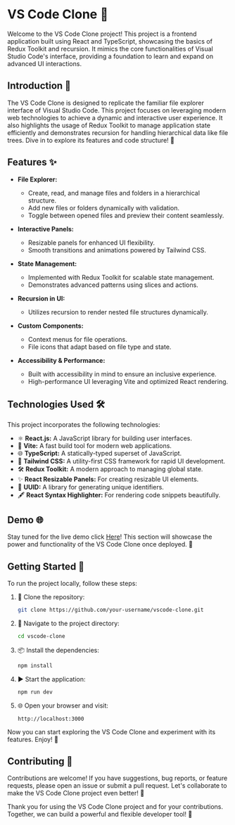 # VS Code Clone 🚀

Welcome to the VS Code Clone project! This project is a frontend application built using React and TypeScript, showcasing the basics of Redux Toolkit and recursion. It mimics the core functionalities of Visual Studio Code's interface, providing a foundation to learn and expand on advanced UI interactions.

## Introduction 📜

The VS Code Clone is designed to replicate the familiar file explorer interface of Visual Studio Code. This project focuses on leveraging modern web technologies to achieve a dynamic and interactive user experience. It also highlights the usage of Redux Toolkit to manage application state efficiently and demonstrates recursion for handling hierarchical data like file trees. Dive in to explore its features and code structure! 💪

## Features ✨

- **File Explorer:**
  - Create, read, and manage files and folders in a hierarchical structure.
  - Add new files or folders dynamically with validation.
  - Toggle between opened files and preview their content seamlessly.

- **Interactive Panels:**
  - Resizable panels for enhanced UI flexibility.
  - Smooth transitions and animations powered by Tailwind CSS.

- **State Management:**
  - Implemented with Redux Toolkit for scalable state management.
  - Demonstrates advanced patterns using slices and actions.

- **Recursion in UI:**
  - Utilizes recursion to render nested file structures dynamically.

- **Custom Components:**
  - Context menus for file operations.
  - File icons that adapt based on file type and state.

- **Accessibility & Performance:**
  - Built with accessibility in mind to ensure an inclusive experience.
  - High-performance UI leveraging Vite and optimized React rendering.

## Technologies Used 🛠️

This project incorporates the following technologies:

- ⚛️ **React.js:** A JavaScript library for building user interfaces.
- 🚀 **Vite:** A fast build tool for modern web applications.
- 🌐 **TypeScript:** A statically-typed superset of JavaScript.
- 🎨 **Tailwind CSS:** A utility-first CSS framework for rapid UI development.
- 🛠️ **Redux Toolkit:** A modern approach to managing global state.
- ✨ **React Resizable Panels:** For creating resizable UI elements.
- 🔢 **UUID:** A library for generating unique identifiers.
- 🖋️ **React Syntax Highlighter:** For rendering code snippets beautifully.

## Demo 🌐

Stay tuned for the live demo click [Here](https://vscode-clone-pi.vercel.app)! This section will showcase the power and functionality of the VS Code Clone once deployed. 🚀

## Getting Started 🚀

To run the project locally, follow these steps:

1. 🧪 Clone the repository:
   ```bash
   git clone https://github.com/your-username/vscode-clone.git
   ```
2. 📂 Navigate to the project directory:
   ```bash
   cd vscode-clone
   ```
3. 📦 Install the dependencies:
   ```bash
   npm install
   ```
4. ▶️ Start the application:
   ```bash
   npm run dev
   ```
5. 🌐 Open your browser and visit:
   ```
   http://localhost:3000
   ```

Now you can start exploring the VS Code Clone and experiment with its features. Enjoy! 🎉

## Contributing 🤝

Contributions are welcome! If you have suggestions, bug reports, or feature requests, please open an issue or submit a pull request. Let's collaborate to make the VS Code Clone project even better! 🙌

Thank you for using the VS Code Clone project and for your contributions. Together, we can build a powerful and flexible developer tool! 💫

